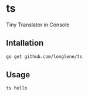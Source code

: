 # ts
Tiny Translator in Console

## Intallation
```bash
go get github.com/longlene/ts
```

## Usage
```bash
ts hello
```

